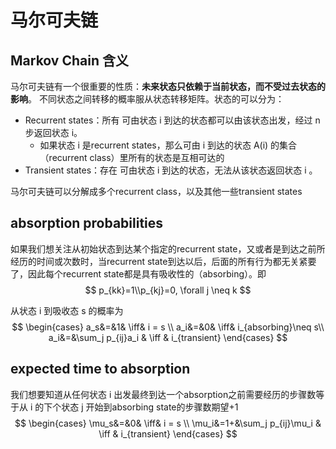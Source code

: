 # 马尔可夫链

## Markov Chain 含义

马尔可夫链有一个很重要的性质：**未来状态只依赖于当前状态，而不受过去状态的影响**。
不同状态之间转移的概率服从状态转移矩阵。状态的可以分为：

- Recurrent states：所有 可由状态 i 到达的状态都可以由该状态出发，经过 n 步返回状态 i。
  - 如果状态 i 是recurrent states，那么可由 i 到达的状态 A(i) 的集合（recurrent class）里所有的状态是互相可达的
- Transient states：存在 可由状态 i 到达的状态，无法从该状态返回状态 i 。

马尔可夫链可以分解成多个recurrent class，以及其他一些transient states

## absorption probabilities

如果我们想关注从初始状态到达某个指定的recurrent state，又或者是到达之前所经历的时间或次数时，当recurrent state到达以后，后面的所有行为都无关紧要了，因此每个recurrent state都是具有吸收性的（absorbing）。即
$$
p_{kk}=1\\p_{kj}=0, \forall j \neq k
$$

从状态 i 到吸收态 s 的概率为
$$
\begin{cases}
    a_s&=&1& \iff& i = s \\
    a_i&=&0& \iff& i_{absorbing}\neq s\\
    a_i&=&\sum_j p_{ij}a_i & \iff & i_{transient}
\end{cases}
$$

## expected time to absorption

我们想要知道从任何状态 i 出发最终到达一个absorption之前需要经历的步骤数等于从 i 的下个状态 j 开始到absorbing state的步骤数期望+1
$$
\begin{cases}
    \mu_s&=&0& \iff& i = s \\
    \mu_i&=1+&\sum_j p_{ij}\mu_i & \iff & i_{transient}
\end{cases}
$$
